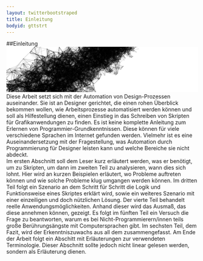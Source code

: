 ```yaml
---
layout: twitterbootstraped
title: Einleitung
bodyid: gttstrt
---
```

<a name="95"></a>
##Einleitung  
![teaser](images/mt4dteaser.jpg)
Diese Arbeit setzt sich mit der Automation von Design-Prozessen auseinander. Sie ist an Designer gerichtet, die einen rohen Überblick bekommen wollen, wie Arbeitsprozesse automatisiert werden können und soll als Hilfestellung dienen, einen Einstieg in das Schreiben von Skripten für Grafikanwendungen zu finden. Es ist keine komplette Anleitung zum Erlernen von Programmier-Grundkenntnissen. Diese können für viele verschiedene Sprachen im Internet gefunden werden. Vielmehr ist es eine Auseinandersetzung mit der Fragestellung, was Automation durch Programmierung für Designer leisten kann und welche Bereiche sie nicht abdeckt.  
Im ersten Abschnitt soll dem Leser kurz erläutert werden, was er benötigt, um zu Skripten, um dann im zweiten Teil zu analysieren, wann dies sich lohnt. Hier wird an kurzen Beispielen erläutert, wo Probleme auftreten können und wie solche Probleme klug umgangen werden können. Im dritten Teil folgt ein Szenario an dem Schritt für Schritt die Logik und Funktionsweise eines Skriptes erklärt wird, sowie ein weiteres Szenario mit einer einzeiligen und doch nützlichen Lösung. Der vierte Teil behandelt reelle Anwendungsmöglichkeiten. Anhand dieser wird das Ausmaß, das diese annehmen können, gezeigt. Es folgt im fünften Teil ein Versuch die Frage zu beantworten, warum es bei Nicht-Programmierern/innen teils große Berührungsängste mit Computersprachen gibt. Im sechsten Teil, dem Fazit, wird der Erkenntniszuwachs aus all dem zusammengefasst. Am Ende der Arbeit folgt ein Abschitt mit Erläuterungen zur verwendeten Terminologie. Dieser Abschnitt sollte jedoch nicht linear gelesen werden, sondern als Erläuterung dienen.  
<br>